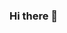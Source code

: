### Hi there 👋

<!--
**Farah-Elgendy/Farah-Elgendy** is a ✨ _special_ ✨ repository because its `README.md` (this file) appears on your GitHub profile.
###- 🔭 I’m an undergraduate computer and communication engineer at Alexandria University
###- 🌱 I’m currently interested in AI and cyber-security
###- 📫 How to reach me: elgendyfarah3@gmail.com
-->

